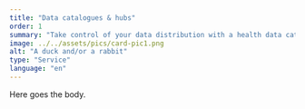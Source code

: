 ```yaml
---
title: "Data catalogues & hubs"
order: 1
summary: "Take control of your data distribution with a health data catalogue."
image: ../../assets/pics/card-pic1.png
alt: "A duck and/or a rabbit"
type: "Service"
language: "en"
---
```


Here goes the body.
